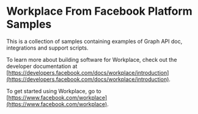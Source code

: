 # Workplace From Facebook Platform Samples

This is a collection of samples containing examples of Graph API doc, integrations and support scripts.

To learn more about building software for Workplace, check out the developer documentation at [https://developers.facebook.com/docs/workplace/introduction](https://developers.facebook.com/docs/workplace/introduction).

To get started using Workplace, go to [https://www.facebook.com/workplace](https://www.facebook.com/workplace).